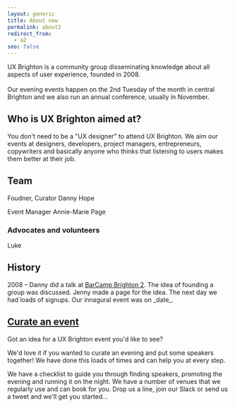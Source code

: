 ```yaml
---
layout: generic
title: About new
permalink: about2
redirect_from:
  - a2
seo: false
---
```

 UX Brighton is a community group disseminating knowledge about all aspects of user experience, founded in 2008.\
\
Our evening events happen on the 2nd Tuesday of the month in central Brighton and we also run an annual conference, usually in November.

## Who is UX Brighton aimed at?

You don't need to be a "UX designer" to attend UX Brighton. We aim our events at designers, developers, project managers, entrepreneurs, copywriters and basically anyone who thinks that listening to users makes them better at their job.

## Team

Foudner, Curator Danny Hope

Event Manager Annie-Marie Page

### Advocates and volunteers

Luke

## History

2008 – Danny did a talk at [BarCamp Brighton 2](http://barcamp.org/w/page/400551/BarCampBrighton2). The idea of founding a group was discussed. Jenny made a page for the idea. The next day we had loads of signups. Our innagural event was on \_date\_.

## [Curate an event](/curate)

Got an idea for a UX Brighton event you'd like to see?

We'd love it if you wanted to curate an evening and put some speakers together! We have done this loads of times and can help you at every step.

We have a checklist to guide you through finding speakers, promoting the evening and running it on the night. We have a number of venues that we regularly use and can book for you. Drop us a line, join our Slack or send us a tweet and we'll get you started…